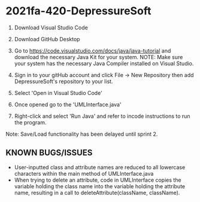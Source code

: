 # 2021fa-420-DepressureSoft

1. Download Visual Studio Code 

2. Download GitHub Desktop

3. Go to https://code.visualstudio.com/docs/java/java-tutorial and download the necessary Java Kit for your system.
NOTE: Make sure your system has the necessary Java Compiler installed on Visual Studio. 

4. Sign in to your gitHub account and click File -> New Repository then add DepressureSoft's repository to your list.

5. Select 'Open in Visual Studio Code'

6. Once opened go to the 'UMLInterface.java'

7. Right-click and select 'Run Java' and refer to incode instructions to run the program.


Note: Save/Load functionality has been delayed until sprint 2.

KNOWN BUGS/ISSUES
-----------------

- User-inputted class and attribute names are reduced to all lowercase characters within the main method of UMLInterface.java
- When trying to delete an attribute, code in UMLInterface copies the variable holding the class name into the variable holding the attribute name, resulting in a call to deleteAttribute(className, className).
